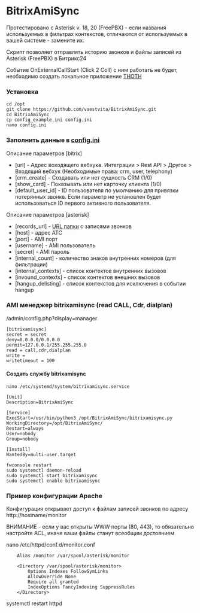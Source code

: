 # BitrixAmiSync

Протестировано с Asterisk v. 18, 20 (FreePBX) - если названия используемых в фильтрах контекстов, отличаются от используемых в вашей системе - замените их.

Скрипт позволяет отправлять историю звонков и файлы записей из Asterisk (FreePBX) в Битрикс24

Событие OnExternalCallStart (Click 2 Coll) с ним работать не будет, необходимо создать локальное приложение [THOTH](https://github.com/vaestvita/thoth)

### Установка 

```
cd /opt
git clone https://github.com/vaestvita/BitrixAmiSync.git
cd BitrixAmiSync
cp config_example.ini config.ini
nano config.ini
```
 
### Заполнить данные в [config.ini](config_example.ini)

Описание параметров [bitrix]
+ [url] - Адрес воходящего вебхука. Интеграции > Rest API > Другое > Входящий вебхук (Необходимые права: crm, user, telephony)
+ [crm_create] - Создавать или нет сущность CRM (1/0)
+ [show_card] - Показывать или нет карточку клиента (1/0)
+ [default_user_id] - ID пользователя по умолчанию для привязки потерянных звонкв. Если параметр не установлен будет использоваться ID первого активного пользователя.

Описание параметров [asterisk]
+ [records_url] - [URL папки](#пример-конфигурации-apache) с записями звонков
+ [host] - адрес ATC
+ [port] - AMI порт
+ [username] - AMI пользователь
+ [secret] - AMI пароль
+ [internal_count] - количество знаков внутренних номеров (для фильтрации)
+ [internal_contexts] - список контектов внутренних вызовов 
+ [invound_contexts] - список контектов внешних вызовов
+ [hangup_delisting] - список контекстов для исключения в событии hangup

### AMI менеджер bitrixamisync (read CALL, Cdr, dialplan)

/admin/config.php?display=manager

```
[bitrixamisync]
secret = secret
deny=0.0.0.0/0.0.0.0
permit=127.0.0.1/255.255.255.0
read = call,cdr,dialplan
write = 
writetimeout = 100
```

#### Создать службу bitrixamisync 

```
nano /etc/systemd/system/bitrixamisync.service
```
```
[Unit]
Description=BitrixAmiSync

[Service]
ExecStart=/usr/bin/python3 /opt/BitrixAmiSync/bitrixamisync.py
WorkingDirectory=/opt/BitrixAmiSync/
Restart=always
User=nobody
Group=nobody

[Install]
WantedBy=multi-user.target
```
```
fwconsole restart
sudo systemctl daemon-reload
sudo systemctl start bitrixamisync
sudo systemctl enable bitrixamisync
```

### Пример конфигурации Apache 

Конфигурация открывает доступ к файлам записей звонков по адресу http://hostname/monitor

ВНИМАНИЕ - если у вас открыты WWW порты (80, 443), то обязательно настройте ACL, иначе ваши файлы станут всеобщим достоянием

nano /etc/httpd/conf.d/monitor.conf

```
    Alias /monitor /var/spool/asterisk/monitor

    <Directory /var/spool/asterisk/monitor>
        Options Indexes FollowSymLinks
        AllowOverride None
        Require all granted
        IndexOptions FancyIndexing SuppressRules
    </Directory>

```
systemctl restart httpd